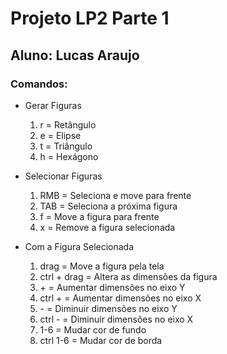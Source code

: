 # Projeto LP2 Parte 1
## Aluno: Lucas Araujo

### Comandos:

- Gerar Figuras
  1. r = Retângulo
  2. e = Elipse
  3. t = Triângulo
  4. h = Hexágono

- Selecionar Figuras
  1. RMB = Seleciona e move para frente 
  2. TAB = Seleciona a próxima figura
  3. f = Move a figura para frente
  4. x = Remove a figura selecionada

- Com a Figura Selecionada
  1. drag = Move a figura pela tela
  2. ctrl + drag = Altera as dimensões da figura
  3. \+ = Aumentar dimensões no eixo Y
  4. ctrl + = Aumentar dimensões no eixo X
  5. \- = Diminuir dimensões no eixo Y
  6. ctrl - = Diminuir dimensões no eixo X
  7. 1-6 = Mudar cor de fundo
  8. ctrl 1-6 = Mudar cor de borda